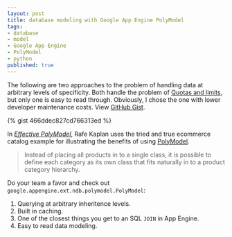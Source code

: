 ```yaml
---
layout: post
title: database modeling with Google App Engine PolyModel
tags:
- database
- model
- Google App Engine
- PolyModel
- python
published: true
---
```

The following are two approaches to the problem of handling data at
arbitrary levels of specificity. Both handle the problem of
[Quotas and limits](https://developers.google.com/appengine/docs/python/datastore/#Python_Quotas_and_limits),
but only one is easy to read through. Obviously, I chose the one with
lower developer maintenance costs.
View [GitHub Gist](https://gist.github.com/jzerbe/466ddec827cd766313ed).

{% gist 466ddec827cd766313ed %}

In [_Effective PolyModel_](https://developers.google.com/appengine/articles/polymodel),
Rafe Kaplan uses the tried and true ecommerce catalog example
for illustrating the benefits of using
[PolyModel](https://developers.google.com/appengine/docs/python/ndb/polymodelclass).

> Instead of placing all products in to a single class, it is possible to define
> each category as its own class that fits naturally in to a product category hierarchy.

Do your team a favor and check out `google.appengine.ext.ndb.polymodel.PolyModel`:

1. Querying at arbitrary inheritence levels.
2. Built in caching.
3. One of the closest things you get to an SQL `JOIN` in App Engine.
4. Easy to read data modeling.
